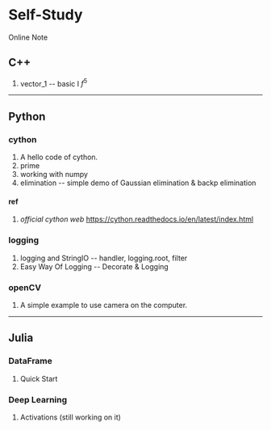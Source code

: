 # Self-Study
Online Note

## C++
  1. vector_1 -- basic I
  $f^{5}$
* * *
## Python
### cython
  1. A hello code of cython.
  2. prime
  3. working with numpy
  3. elimination -- simple demo of Gaussian elimination & backp elimination
#### ref
  1. *official cython web* https://cython.readthedocs.io/en/latest/index.html
### logging
  1. logging and StringIO -- handler, logging.root, filter
  2. Easy Way Of Logging -- Decorate & Logging
### openCV
  1. A simple example to use camera on the computer.
  
* * *
## Julia
### DataFrame
  1. Quick Start
### Deep Learning
  1. Activations (still working on it)
